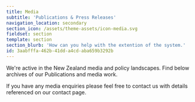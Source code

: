 ```yaml
---
title: Media
subtitle: 'Publications & Press Releases'
navigation_location: secondary
section_icon: /assets/theme-assets/icon-media.svg
fieldset: section
template: section
section_blurb: 'How can you help with the extention of the system.'
id: 3aabfffa-462b-41dd-a4cd-aba659b3292b
---
```

<p>We're active in the New Zealand media and policy landscapes. Find below archives of our Publications and media work.</p><p>If you have any media enquiries please feel free to contact us with details referenced on our contact page.</p>